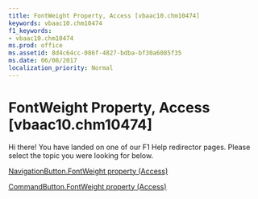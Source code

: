 ```yaml
---
title: FontWeight Property, Access [vbaac10.chm10474]
keywords: vbaac10.chm10474
f1_keywords:
- vbaac10.chm10474
ms.prod: office
ms.assetid: 8d4c64cc-086f-4827-bdba-bf30a6085f35
ms.date: 06/08/2017
localization_priority: Normal
---
```



# FontWeight Property, Access [vbaac10.chm10474]

Hi there! You have landed on one of our F1 Help redirector pages. Please select the topic you were looking for below.

[NavigationButton.FontWeight property (Access)](http://msdn.microsoft.com/library/23b07172-e1da-bd97-0515-a6c52da4636a%28Office.15%29.aspx)

[CommandButton.FontWeight property (Access)](http://msdn.microsoft.com/library/a7c0b157-c25c-24e5-b05d-cc8ab726ac7b%28Office.15%29.aspx)


